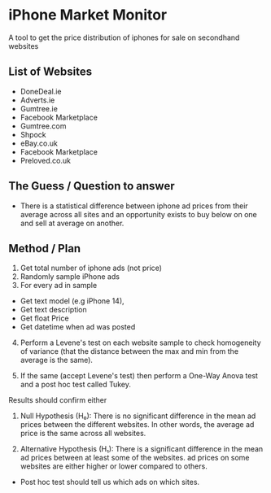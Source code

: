# iPhone Market Monitor
A tool to get the price distribution of iphones for sale on secondhand websites

## List of Websites
- DoneDeal.ie
- Adverts.ie
- Gumtree.ie
- Facebook Marketplace
- Gumtree.com
- Shpock
- eBay.co.uk
- Facebook Marketplace
- Preloved.co.uk

## The Guess / Question to answer
* There is a statistical difference between iphone ad prices from their average across all sites and an opportunity exists to buy below on one and sell at average on another.

## Method / Plan
1. Get total number of iphone ads (not price)
2. Randomly sample iPhone ads 
3. For every ad in sample 
  * Get text model (e.g iPhone 14), 
  * Get text description
  * Get float Price
  * Get datetime when ad was posted

4. Perform a Levene's test on each website sample to check homogeneity of variance (that the distance between the max and min from the average is the same).

5. If the same (accept Levene's test) then perform a One-Way Anova test and a post hoc test called Tukey.


Results should confirm either
1. Null Hypothesis (H₀): There is no significant difference in the mean ad prices between the different websites. In other words, the average ad price is the same across all websites.

2. Alternative Hypothesis (H₁): There is a significant difference in the mean ad prices between at least some of the websites. ad prices on some websites are either higher or lower compared to others.

* Post hoc test should tell us which ads on which sites.